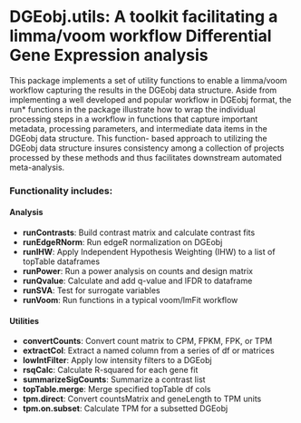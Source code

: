 # DGEobj.utils: A toolkit facilitating a limma/voom workflow Differential Gene Expression analysis

<!-- badges: start
[![CRAN_Status_Badge](http://www.r-pkg.org/badges/version/DGEobj.utils?color=9bc2cf)](https://cran.r-project.org/package=DGEobj.utils) 
[![CRAN_Downloads_Badge](https://cranlogs.r-pkg.org/badges/grand-total/DGEobj.utils?color=9bc2cf)](https://cran.r-project.org/package=DGEobj.utils) 
[![Travis build status](https://travis-ci.com/cb4ds/DGEobj.utils.svg?branch=master)](https://travis-ci.com/cb4ds/DGEobj.utils?branch=master)
[![Codecov test coverage](https://codecov.io/gh/cb4ds/DGEobj.utils/branch/master/graph/badge.svg)](https://codecov.io/gh/cb4ds/DGEobj.utils?branch=master)
[![CircleCI build status](https://circleci.com/gh/cb4ds/DGEobj.utils.svg?style=svg)](https://circleci.com/gh/cb4ds/DGEobj.utils)
badges: end -->

This package implements a set of utility functions to enable a limma/voom workflow capturing
the results in the DGEobj data structure. Aside from implementing a well developed and popular
workflow in DGEobj format, the run* functions in the package illustrate how to wrap the
individual processing steps in a workflow in functions that capture important metadata,
processing parameters, and intermediate data items in the DGEobj data structure. This function-
based approach to utilizing the DGEobj data structure insures consistency among a collection of
projects processed by these methods and thus facilitates downstream automated meta-analysis.

### Functionality includes: 

#### Analysis

* **runContrasts**: Build contrast matrix and calculate contrast fits
* **runEdgeRNorm**: Run edgeR normalization on DGEobj
* **runIHW**: Apply Independent Hypothesis Weighting (IHW) to a list of topTable dataframes
* **runPower**: Run a power analysis on counts and design matrix
* **runQvalue**: Calculate and add q-value and lFDR to dataframe
* **runSVA**: Test for surrogate variables
* **runVoom**: Run functions in a typical voom/lmFit workflow

#### Utilities

* **convertCounts**: Convert count matrix to CPM, FPKM, FPK, or TPM
* **extractCol**: Extract a named column from a series of df or matrices
* **lowIntFilter**: Apply low intensity filters to a DGEobj
* **rsqCalc**: Calculate R-squared for each gene fit
* **summarizeSigCounts**: Summarize a contrast list
* **topTable.merge**: Merge specified topTable df cols
* **tpm.direct**: Convert countsMatrix and geneLength to TPM units
* **tpm.on.subset**: Calculate TPM for a subsetted DGEobj
